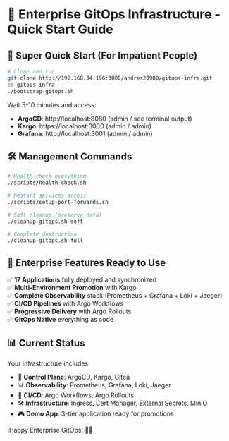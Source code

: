 # 🏢 Enterprise GitOps Infrastructure - Quick Start Guide

## 🚀 Super Quick Start (For Impatient People)

```bash
# Clone and run
git clone http://192.168.34.196:3000/andres20980/gitops-infra.git
cd gitops-infra
./bootstrap-gitops.sh
```

Wait 5-10 minutes and access:
- **ArgoCD**: http://localhost:8080 (admin / see terminal output)
- **Kargo**: https://localhost:3000 (admin / admin)  
- **Grafana**: http://localhost:3001 (admin / admin)

## 🛠️ Management Commands

```bash
# Health check everything
./scripts/health-check.sh

# Restart services access
./scripts/setup-port-forwards.sh

# Soft cleanup (preserve data)
./cleanup-gitops.sh soft

# Complete destruction
./cleanup-gitops.sh full
```

## 🎯 Enterprise Features Ready to Use

✅ **17 Applications** fully deployed and synchronized  
✅ **Multi-Environment Promotion** with Kargo  
✅ **Complete Observability** stack (Prometheus + Grafana + Loki + Jaeger)  
✅ **CI/CD Pipelines** with Argo Workflows  
✅ **Progressive Delivery** with Argo Rollouts  
✅ **GitOps Native** everything as code  

## 📊 Current Status

Your infrastructure includes:
- 🎯 **Control Plane**: ArgoCD, Kargo, Gitea
- 📊 **Observability**: Prometheus, Grafana, Loki, Jaeger  
- 🔄 **CI/CD**: Argo Workflows, Argo Rollouts
- 🛠️ **Infrastructure**: Ingress, Cert Manager, External Secrets, MinIO
- 🎮 **Demo App**: 3-tier application ready for promotions

¡Happy Enterprise GitOps! 🎉🚀
